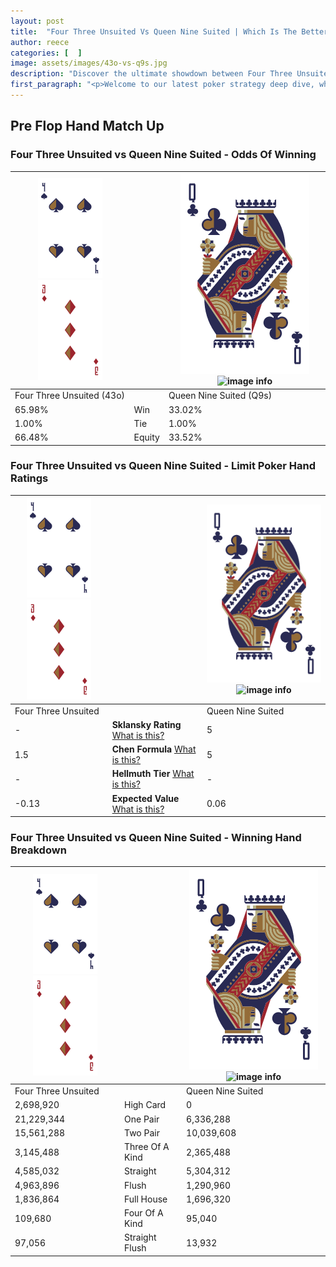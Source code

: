 ```yaml
---
layout: post
title:  "Four Three Unsuited Vs Queen Nine Suited | Which Is The Better Hand In Poker? A Complete Guide"
author: reece
categories: [  ]
image: assets/images/43o-vs-q9s.jpg
description: "Discover the ultimate showdown between Four Three Unsuited and Queen Nine Suited in poker! Uncover the odds, strategies, and scenarios where one hand triumphs over the other. Get ready to up your poker game with this thrilling analysis."
first_paragraph: "<p>Welcome to our latest poker strategy deep dive, where we're pitting two distinct hands against each other in a high-stakes showdown: Four Three Unsuited vs Queen Nine Suited.</p><p>In the dynamic world of poker, every decision counts, and knowing which hand holds the upper hand is key to your success at the table.</p><p>In this article, we'll dissect these two hands, explore the scenarios where one dominates the other, and equip you with the knowledge to make strategic choices that can tip the odds in your favor.</p><p>Get ready to unravel the intriguing dynamics of these poker hands and elevate your game to new heights.</p>"
---
```




[comment]: # (sp0)

## Pre Flop Hand Match Up

<div class="table hand-ratings" markdown="1"> 



### Four Three Unsuited vs Queen Nine Suited - Odds Of Winning


    
| ![image info](assets/images/hand1/4.png) ![image info](assets/images/hand1/3o.png) |  | ![image info](assets/images/hand2/Q.png) ![image info](assets/images/hand2/9s.png) |
| -------- | -------- | -------- |
| Four Three Unsuited (43o) |  | Queen Nine Suited (Q9s) |
| 65.98% | Win | 33.02% |
| 1.00% | Tie | 1.00% |
| 66.48% | Equity | 33.52% |




[comment]: # (sp1)



### Four Three Unsuited vs Queen Nine Suited - Limit Poker Hand Ratings


    
| ![image info](assets/images/hand1/4.png) ![image info](assets/images/hand1/3o.png) |  | ![image info](assets/images/hand2/Q.png) ![image info](assets/images/hand2/9s.png) |
| -------- | -------- | -------- |
| Four Three Unsuited |  | Queen Nine Suited |
| - | **Sklansky Rating** [What is this?](/sklansky-rating-explained) | 5 |
| 1.5 | **Chen Formula** [What is this?](/chen-formula-explained) | 5 |
| - | **Hellmuth Tier** [What is this?](/Hellmuth-tier-explained) | - |
| -0.13 | **Expected Value** [What is this?](/expected-value-explained) | 0.06 |




[comment]: # (sp2)



### Four Three Unsuited vs Queen Nine Suited - Winning Hand Breakdown


    
| ![image info](assets/images/hand1/4.png) ![image info](assets/images/hand1/3o.png) |  | ![image info](assets/images/hand2/Q.png) ![image info](assets/images/hand2/9s.png) |
| -------- | -------- | -------- |
| Four Three Unsuited |  | Queen Nine Suited |
| 2,698,920 | High Card | 0 |
| 21,229,344 | One Pair | 6,336,288 |
| 15,561,288 | Two Pair | 10,039,608 |
| 3,145,488 | Three Of A Kind | 2,365,488 |
| 4,585,032 | Straight | 5,304,312 |
| 4,963,896 | Flush | 1,290,960 |
| 1,836,864 | Full House | 1,696,320 |
| 109,680 | Four Of A Kind | 95,040 |
| 97,056 | Straight Flush | 13,932 |




[comment]: # (sp3)



</div>

[comment]: # (sp4)



[comment]: # (sp5)

